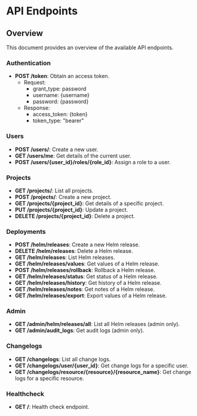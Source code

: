 # API Endpoints

## Overview
This document provides an overview of the available API endpoints.

### Authentication
- **POST /token**: Obtain an access token.
  - Request:
    - grant_type: password
    - username: {username}
    - password: {password}
  - Response:
    - access_token: {token}
    - token_type: "bearer"

### Users
- **POST /users/**: Create a new user.
- **GET /users/me**: Get details of the current user.
- **POST /users/{user_id}/roles/{role_id}**: Assign a role to a user.

### Projects
- **GET /projects/**: List all projects.
- **POST /projects/**: Create a new project.
- **GET /projects/{project_id}**: Get details of a specific project.
- **PUT /projects/{project_id}**: Update a project.
- **DELETE /projects/{project_id}**: Delete a project.

### Deployments
- **POST /helm/releases**: Create a new Helm release.
- **DELETE /helm/releases**: Delete a Helm release.
- **GET /helm/releases**: List Helm releases.
- **GET /helm/releases/values**: Get values of a Helm release.
- **POST /helm/releases/rollback**: Rollback a Helm release.
- **GET /helm/releases/status**: Get status of a Helm release.
- **GET /helm/releases/history**: Get history of a Helm release.
- **GET /helm/releases/notes**: Get notes of a Helm release.
- **GET /helm/releases/export**: Export values of a Helm release.

### Admin
- **GET /admin/helm/releases/all**: List all Helm releases (admin only).
- **GET /admin/audit_logs**: Get audit logs (admin only).

### Changelogs
- **GET /changelogs**: List all change logs.
- **GET /changelogs/user/{user_id}**: Get change logs for a specific user.
- **GET /changelogs/resource/{resource}/{resource_name}**: Get change logs for a specific resource.

### Healthcheck
- **GET /**: Health check endpoint.
